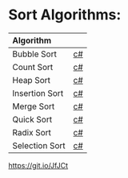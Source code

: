 # Sort Algorithms:

| Algorithm |  |
| :----------| :-------- |
| Bubble Sort | [c#](/oclipa/md.html?repo=sort-algorithms&path=&#47;SortAlgorithms&#47;SortAlgorithms&#47;BubbleSort.cs) |
| Count Sort | [c#](https://git.io/JfJCq) |
| Heap Sort | [c#](https://git.io/JfJCm) |
| Insertion Sort | [c#](https://git.io/JfJC3) |
| Merge Sort | [c#](https://git.io/JfJCs) |
| Quick Sort | [c#](https://git.io/JfJCG) |
| Radix Sort | [c#](https://git.io/JfJCZ) |
| Selection Sort | [c#](https://git.io/JfJC4) |


https://git.io/JfJCt
